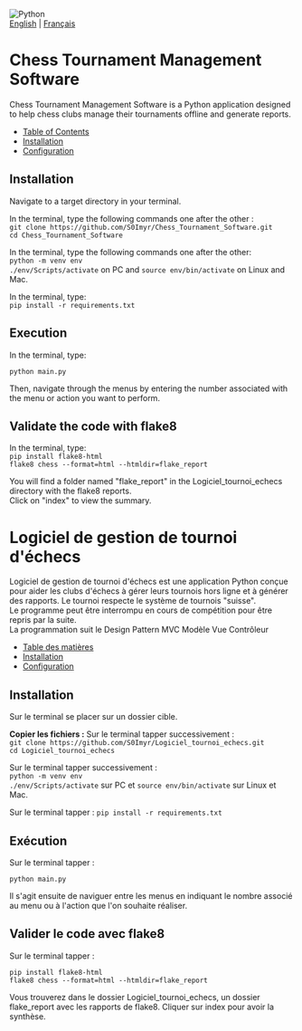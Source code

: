 ![Python](https://img.shields.io/badge/python-3670A0?style=for-the-badge&logo=python&logoColor=ffdd54)  
[English](#english-readme) | [Français](#french-readme)
# Chess Tournament Management Software
<a name="english-readme"></a>
Chess Tournament Management Software is a Python application designed to help chess clubs manage their tournaments offline and generate reports.


<a name="table-of-contents-english"></a>
- [Table of Contents](#table-of-contents-english)  
- [Installation](#installation-english)  
- [Configuration](#configuration-english)  

## Installation
<a name="installation-english"></a>

Navigate to a target directory in your terminal.

In the terminal, type the following commands one after the other :  
`git clone https://github.com/S0Imyr/Chess_Tournament_Software.git`  
`cd Chess_Tournament_Software`

In the terminal, type the following commands one after the other:  
`python -m venv env`  
`./env/Scripts/activate` on PC and `source env/bin/activate` on Linux and Mac.  

In the terminal, type:  
`pip install -r requirements.txt`

## Execution
In the terminal, type:

`python main.py`

Then, navigate through the menus by entering the number associated with the menu or action you want to perform.

## Validate the code with flake8
In the terminal, type:  
`pip install flake8-html`  
`flake8 chess --format=html --htmldir=flake_report`  

You will find a folder named "flake_report" in the Logiciel_tournoi_echecs directory with the flake8 reports.  
Click on "index" to view the summary.

# Logiciel de gestion de tournoi d'échecs
<a name="french-readme"></a>

Logiciel de gestion de tournoi d'échecs est une application Python conçue pour aider les clubs d'échecs à gérer leurs tournois hors ligne et à générer des rapports.
Le tournoi respecte le système de tournois "suisse".  
Le programme peut être interrompu en cours de compétition pour être repris par la suite.  
La programmation suit le Design Pattern MVC Modèle Vue Contrôleur

<a name="table-des-matières-français"></a>
- [Table des matières](#table-des-matières-français)  
- [Installation](#installation-français)  
- [Configuration](#configuration-français)  

## Installation
<a name="installation-français"></a>


Sur le terminal se placer sur un dossier cible.

**Copier les fichiers :**
Sur le terminal tapper successivement :  
`git clone https://github.com/S0Imyr/Logiciel_tournoi_echecs.git`  
`cd Logiciel_tournoi_echecs`  

Sur le terminal tapper successivement :  
`python -m venv env`  
`./env/Scripts/activate` sur PC et `source env/bin/activate` sur Linux et Mac.  

Sur le terminal tapper :
`pip install -r requirements.txt`



## Exécution
Sur le terminal tapper :

`python main.py`

Il s'agit ensuite de naviguer entre les menus en indiquant le nombre associé au menu ou à l'action que l'on souhaite réaliser.


## Valider le code avec flake8
Sur le terminal tapper :

`pip install flake8-html`  
`flake8 chess --format=html --htmldir=flake_report`  

Vous trouverez dans le dossier Logiciel_tournoi_echecs, un dossier flake_report avec les rapports de flake8.
Cliquer sur index pour avoir la synthèse.